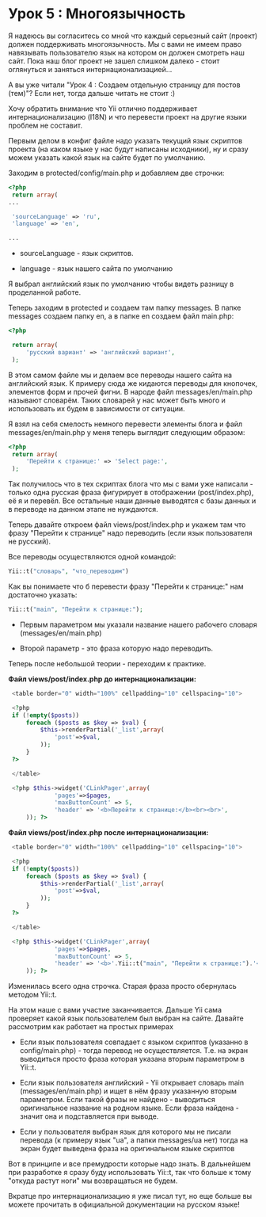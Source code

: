 # Урок 5 : Многоязычность

Я надеюсь вы согласитесь со мной что каждый серьезный сайт (проект) должен поддерживать многоязычность. Мы с вами не имеем право навязывать пользователю язык на котором он должен смотреть наш сайт. Пока наш блог проект не зашел слишком далеко - стоит оглянуться и заняться интернационализацией...


А вы уже читали "Урок 4 : Создаем отдельную страницу для постов (тем)"? Если нет, тогда дальше читать не стоит :)

Хочу обратить внимание что Yii отлично поддерживает интернационализацию (I18N) и что перевести проект на другие языки проблем не составит.

Первым делом в конфиг файле  надо указать текущий язык скриптов проекта (на каком языке у нас будут написаны исходники), ну и сразу можем указать какой язык на сайте будет по умолчанию.

Заходим в protected/config/main.php и добавляем две строчки:
```php
<?php
 return array(
...

 'sourceLanguage' => 'ru',
 'language' => 'en',

...
```
- sourceLanguage - язык скриптов.

- language - язык нашего сайта по умолчанию

Я выбрал английский язык по умолчанию чтобы видеть разницу в проделанной работе.

Теперь заходим в protected и создаем там папку messages. В папке messages создаем папку en, а в папке en создаем файл main.php:
```php
<?php

 return array(
     'русский вариант' => 'английский вариант',
 );
```

В этом самом файле мы и делаем все переводы нашего сайта на английский язык. К примеру сюда же кидаются переводы для кнопочек, элементов форм и прочей фигни. В народе файл messages/en/main.php называют словарём. Таких словарей у нас может быть много и использовать их будем в зависимости от ситуации.

Я взял на себя смелость немного перевести элементы блога и файл messages/en/main.php у меня теперь выглядит следующим образом:
```php
<?php
 return array(
     'Перейти к странице:' => 'Select page:',
 );
```

Так получилось что в тех скриптах блога что мы с вами уже написали - только одна русская фраза фигурирует в отображении (post/index.php), её я и перевёл. Все остальные наши данные выводятся с базы данных и в переводе на данном этапе не нуждаются.

Теперь давайте откроем файл views/post/index.php и укажем там что фразу "Перейти к странице" надо переводить (если язык пользователя не русский).

Все переводы осуществляются одной командой:

```php
Yii::t("словарь", "что_переводим")
```

Как вы понимаете что б перевести фразу "Перейти к странице:" нам достаточно указать:

```php
Yii::t("main", "Перейти к странице:");
```



- Первым параметром мы указали название нашего рабочего словаря (messages/en/main.php)

- Второй параметр - это фраза которую надо переводить.

Теперь после небольшой теории - переходим к практике.

**Файл views/post/index.php до интернационализации:**
```php
 <table border="0" width="100%" cellpadding="10" cellspacing="10">

 <?php
 if (!empty($posts))
     foreach ($posts as $key => $val) {
         $this->renderPartial('_list',array(
             'post'=>$val,
         )); 
     }
 ?>

 </table>

 <?php $this->widget('CLinkPager',array(
             'pages'=>$pages, 
             'maxButtonCount' => 5, 
             'header' => '<b>Перейти к странице:</b><br><br>',
     )); ?>
```

**Файл views/post/index.php после интернационализации:**
```php
 <table border="0" width="100%" cellpadding="10" cellspacing="10">

 <?php
 if (!empty($posts))
     foreach ($posts as $key => $val) {
         $this->renderPartial('_list',array(
             'post'=>$val,
         )); 
     }
 ?>

 </table>

 <?php $this->widget('CLinkPager',array(
             'pages'=>$pages, 
             'maxButtonCount' => 5, 
             'header' => '<b>'.Yii::t("main", "Перейти к странице:").'</b><br><br>',
     )); ?>
```

Изменилась всего одна строчка. Старая фраза просто обернулась методом Yii::t.

На этом наше с вами участие заканчивается. Дальше Yii сама проверяет какой язык пользователем был выбран на сайте.
Давайте рассмотрим как работает на простых примерах

- Если язык пользователя совпадает с языком скриптов (указанно в config/main.php) - тогда перевод не осуществляется. Т.е. на экран выводиться просто фраза которая указана вторым параметром в Yii::t.

- Если язык пользователя английский - Yii открывает словарь main (messages/en/main.php) и ищет в нём фразу указанную вторым параметром. Если такой фразы не найдено - выводиться оригинальное название на родном языке. Если фраза найдена - значит она и подставляется при выводе.
- Если у пользователя выбран язык для которого мы не писали перевода (к примеру язык "ua", а папки messages/ua нет) тогда на экран будет выведена фраза на оригинальном языке скриптов

Вот в принципе и все премудрости которые надо знать.
В дальнейшем при разработке я сразу буду использовать Yii::t, так что больше к тому "откуда растут ноги" мы возвращаться не будем.

Вкратце про интернационализацию я уже писал тут, но еще больше вы можете прочитать в официальной документации на русском языке!
